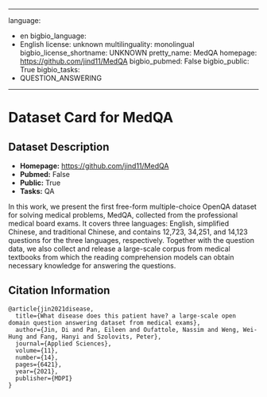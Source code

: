 
---
language: 
- en
bigbio_language: 
- English
license: unknown
multilinguality: monolingual
bigbio_license_shortname: UNKNOWN
pretty_name: MedQA
homepage: https://github.com/jind11/MedQA
bigbio_pubmed: False
bigbio_public: True
bigbio_tasks: 
- QUESTION_ANSWERING
---


# Dataset Card for MedQA

## Dataset Description

- **Homepage:** https://github.com/jind11/MedQA
- **Pubmed:** False
- **Public:** True
- **Tasks:** QA


In this work, we present the first free-form multiple-choice OpenQA dataset for solving medical problems, MedQA,
collected from the professional medical board exams. It covers three languages: English, simplified Chinese, and
traditional Chinese, and contains 12,723, 34,251, and 14,123 questions for the three languages, respectively. Together
with the question data, we also collect and release a large-scale corpus from medical textbooks from which the reading
comprehension models can obtain necessary knowledge for answering the questions.



## Citation Information

```
@article{jin2021disease,
  title={What disease does this patient have? a large-scale open domain question answering dataset from medical exams},
  author={Jin, Di and Pan, Eileen and Oufattole, Nassim and Weng, Wei-Hung and Fang, Hanyi and Szolovits, Peter},
  journal={Applied Sciences},
  volume={11},
  number={14},
  pages={6421},
  year={2021},
  publisher={MDPI}
}

```

